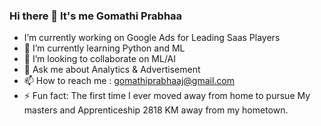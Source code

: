 ### Hi there 👋 It's me Gomathi Prabhaa

* I’m currently working on Google Ads for Leading Saas Players
* 🌱 I’m currently learning Python and ML
* 👯 I’m looking to collaborate on ML/AI
* 💬 Ask me about Analytics & Advertisement
* 📫 How to reach me : gomathiprabhaaj@gmail.com
* ⚡ Fun fact: The first time I ever moved away from home to pursue My masters and Apprenticeship 2818 KM away from my hometown.
<!--
**GomathiPrabhaa/GomathiPrabhaa** is a ✨ _special_ ✨ repository because its `README.md` (this file) appears on your GitHub profile.

Here are some ideas to get you started:

- 🔭 I’m currently working on ...
- 🌱 I’m currently learning ...
- 👯 I’m looking to collaborate on ...
- 🤔 I’m looking for help with ...
- 💬 Ask me about ...
- 📫 How to reach me: ...
- 😄 Pronouns: ...
- ⚡ Fun fact: ...
-->
